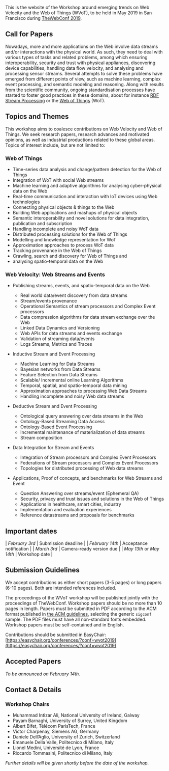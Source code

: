 This is the website of the Workshop around emerging trends on Web Velocity and
the Web of Things (WVoT), to be held in May 2019 in San Francisco during
[TheWebConf 2019](https://www2019.thewebconf.org/).

## Call for Papers

Nowadays, more and more applications on the Web involve data streams and/or
interactions with the physical world. As such, they need to deal with various
types of tasks and related problems, among which ensuring interoperability,
security and trust with physical appliances, discovering device capabilities,
handling data flow velocity, and analysing and processing sensor streams.
Several attempts to solve these problems have emerged from different points of
view, such as machine learning, complex event processing, and semantic modeling
and reasoning. Along with results from the scientific community, ongoing
standardisation processes have started to foster good practices in these
domains, about for instance
[RDF Stream Processing](https://www.w3.org/community/rsp/) or the
[Web of Things](https://www.w3.org/WoT/WG/) (WoT).

## Topics and Themes
This workshop aims to coalesce contributions on Web Velocity and Web of Things. 
We seek research papers, research advances and motivated
opinions, as well as industrial productions 
related to these global areas.
Topics of interest include, but are not limited to:

### Web of Things

 - Time-series data analysis and change/pattern detection for the Web of Things
 - Integration of WoT with social Web streams 
 - Machine learning and adaptive algorithms for analysing cyber-physical data on the Web
 - Real-time communication and interaction with IoT devices using Web technologies
 - Connecting physical objects & things to the Web
 - Building Web applications and mashups of physical objects
 - Semantic interoperability and novel solutions for data integration, publication and subscription
 - Handling incomplete and noisy WoT data 
 - Distributed processing solutions for the Web of Things
 - Modelling and knowledge representation for WoT
 - Approximation approaches to process WoT data
 - Tracking provenance in the Web of Things
 - Crawling, search and discovery for Web of Things and 
 - analysing spatio-temporal data on the Web
 
### Web Velocity: Web Streams and Events

- Publishing streams, events, and spatio-temporal data on the Web
   - Real world data/event discovery from data streams
   - Stream/events provenance
   - Operational Semantics of stream processors and Complex Event processors
   - Data compression algorithms for data stream exchange over the Web
   - Linked Data Dynamics and  Versioning 
   - Web APIs for data streams and events exchange
   - Validation of streaming data/events
   - Logs Streams, Metrics and Traces

- Inductive Stream and Event Processing 
  - Machine Learning for Data Streams
  - Bayesian networks from Data Streams
  - Feature Selection from Data Streams
  - Scalable/ Incremental online Learning Algorithms
  - Temporal, spatial, and spatio-temporal data mining
  - Approximation approaches to processing Web Data Streams
  - Handling incomplete and noisy Web data streams

- Deductive Stream and Event Processing
  - Ontological query answering over data streams in the Web
  - Ontology-Based Streaming Data Access
  - Ontology-Based Event Processing
  - Incremental maintenance of materialization of data streams
  - Stream composition

- Data Integration for Stream and Events
  - Integration of Stream processors and Complex Event Processors
  - Federations of Stream processors and Complex Event Processors
  - Topologies for distributed processing of Web data streams

- Applications, Proof of concepts, and benchmarks for Web Streams and Event 
  - Question Answering over streams/event (Ephemeral QA)
  - Security, privacy and trust issues and solutions in the Web of Things
  - Applications in healthcare, smart cities, industry
  - Implementation and evaluation experiences
  - Reference datastreams and proposals for benchmarks

## Important dates

| *February 3rd* | Submission deadline |
| *February 14th* | Acceptance notification |
| *March 3rd* | Camera-ready version due |
| *May 13th* or *May 14th* | Workshop date |

## Submission Guidelines

We accept contributions as either short papers (3-5 pages) or long papers
(6-10 pages). Both are intended references included.

The proceedings of the WVoT workshop will be published jointly with the
proceedings of TheWebConf. Workshop papers should be no more than 10 pages in
length. Papers must be submitted in PDF according to the ACM format published
in [the ACM guidelines](www.acm.org/publications/proceedings-template),
selecting the generic `sigconf` sample. The PDF files must have all
non-standard fonts embedded. Workshop papers must be self-contained and in
English.

Contributions should be submitted in EasyChair: [https://easychair.org/conferences/?conf=wvot2019](https://easychair.org/conferences/?conf=wvot2019)

## Accepted Papers

_To be announced on February 14th._

## Contact & Details

### Workshop Chairs

 - Muhammad Intizar Ali, National University of Ireland, Galway
 - Payam Barnaghi, University of Surrey, United Kingdom
 - Albert Bifet, Télécom ParisTech, France
 - Victor Charpenay, Siemens AG, Germany
 - Daniele Dell’Aglio, University of Zurich, Switzerland
 - Emanuele Della Valle, Politecnico di Milano, Italy
 - Lionel Medini, Université de Lyon, France
 - Riccardo Tommasini, Politecnico di Milano, Italy

_Further details will be given shortly before the date of the workshop._
